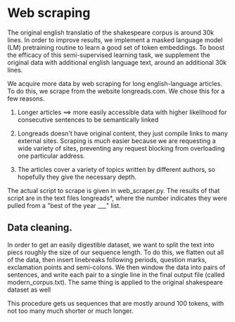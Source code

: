 # Web scraping

The original english translatio of the shakespeare corpus is around 30k lines. In order to improve results, we implement a masked language model (LM) pretraining routine to learn a good set of token embeddings. To boost the efficacy of this semi-supervised learning task, we supplement the original data with additional english language text, around an additional 30k lines.

We acquire more data by web scraping for long english-language articles. To do this, we scrape from the website longreads.com. We chose this for a few reasons.

1) Longer articles ==> more easily accessible data with higher likelihood for consecutive sentences to be semantically linked

2) Longreads doesn't have original content, they just compile links to many external sites. Scraping is much easier because we are requesting a wide variety of sites, preventing any request blocking from overloading one particular address.

3) The articles cover a variety of topics written by different authors, so hopefully they give the necessary depth.

The actual script to scrape is given in web_scraper.py. The results of that script are in the text files longreads\*, where the number indicates they were pulled from a "best of the year \_\_\_" list.

## Data cleaning.

In order to get an easily digestible dataset, we want to split the text into piecs roughly the size of our sequence length. To do this, we flatten out all of the data, then insert linebreaks following periods, question marks, exclamation points and semi-colons. We then window the data into pairs of sentences, and write each pair to a single line in the final output file (called modern\_corpus.txt). The same thing is applied to the original shakespeare dataset as well

This procedure gets us sequences that are mostly around 100 tokens, with not too many much shorter or much longer.
